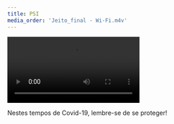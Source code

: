 ```yaml
---
title: PSI
media_order: 'Jeito_final - Wi-Fi.m4v'
---
```


![Jeito_final%20-%20Wi-Fi.m4v](Jeito_final%20-%20Wi-Fi.m4v?loop=1&controls=1&autoplay=0)

Nestes tempos de Covid-19, lembre-se de se proteger!